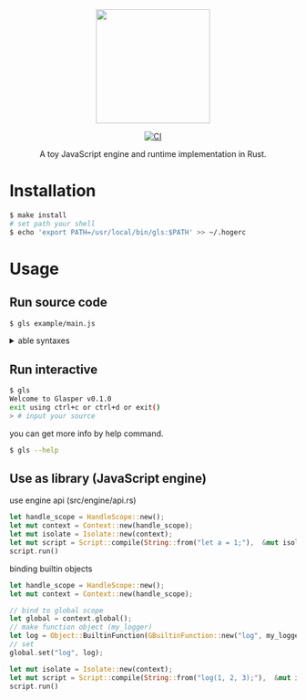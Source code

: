 <div align="center">
  <img src="https://user-images.githubusercontent.com/71201308/191884187-75417bf0-8d23-4d89-8f8a-ba0d1d5e4ab9.png" width="200">

[![CI](https://github.com/Ubugeeei/Glasper/actions/workflows/rust.yml/badge.svg)](https://github.com/Ubugeeei/Glasper/actions/workflows/rust.yml)

A toy JavaScript engine and runtime implementation in Rust.

</div>

# Installation

```sh
$ make install
# set path your shell
$ echo 'export PATH=/usr/local/bin/gls:$PATH' >> ~/.hogerc
```

# Usage

## Run source code

```sh
$ gls example/main.js
```

<details>
<summary>able syntaxes</summary>

```js
/**
 *
 * std out
 *
 */
{
	console_log("Hello World!");
}

/**
 *
 * primitive types
 *
 */
{
	console_log("true:", true);
	console_log("false:", false);
	console_log("1:", 1);
	console_log("0x1111:", 0x1111);
	console_log("0o1111:", 0o1111);
	console_log("0b1111:", 0b1111);
	console_log("1.1:", 1.1);
	console_log("1.1e3:", 1.1e3);
	console_log("1.1e-3:", 1.1e-3);
	console_log("hello string");
	console_log("undefined:", undefined);
	console_log("null:", null); // (Object)
}

/**
 *
 * variables
 *
 */
{
	{
		// var
		a = 1;
		console_log("variables a:", a);
		a = 5;
		console_log("variables assigned a:", a);
	}

	{
		let b = 2;
		console_log("variables b:", b);
		b = 6;
		console_log("variables assigned b:", b);
		let b = 7;
		console_log("variables re declared b:", b);
	}

	{
		const c = 3;
		console_log("variables c:", c);
		// c = 7; // error
		// const c = 7; // error
	}
}

/**
 *
 * scope
 *
 */
{
	let v = 1;
	let global = 100;
	{
		let v = 2;
		console_log("child scope v:", v);
		console_log("global in child:", global);
	}
	console_log("parent scoped v:", v);
}

/**
 *
 * operators
 *
 */
{
	console_log("2 + 2:", 2 + 2);
	console_log("2 - 2:", 2 - 2);
	console_log("2 * 2:", 2 * 2);
	console_log("2 / 2:", 2 / 2);
	console_log("2 % 2:", 2 % 2);
	console_log("2 ** 2:", 2 ** 2);
	console_log("2 << 2:", 2 << 2);
	console_log("2 >> 2:", 2 >> 2);
	console_log("2 & 2:", 2 & 2);
	console_log("2 | 2:", 2 | 2);
	console_log("2 ^ 2:", 2 ^ 2);
	console_log("~-1:", ~-1);
	console_log("2 && 2:", 2 && 2);
	console_log("2 || 2:", 2 || 2);
	console_log("2 ?? 2:", 2 ?? 2);
	console_log("2 == 2:", 2 == 2);
	console_log("2 != 2:", 2 != 2);
	console_log("2 === 2:", 2 === 2);
	console_log("2 !== 2:", 2 !== 2);
	console_log("2 > 2:", 2 > 2);
	console_log("2 < 2:", 2 < 2);
	console_log("2 + 2 * 2:", 2 + 2 * 2);
}

/**
 *
 * if statement branch
 *
 */
{
	let num = 2;
	if (num % 2 == 0) {
		console_log("even!");
	} else {
		console_log("odd!");
	}
}

/**
 *
 * function
 *
 */
{
	const add = function (a, b) {
		return a + b;
	};

	console_log("add(1, 2):", add(1, 2));
}

/**
 *
 * recursive function
 *
 */
{
	const factorial = function (num) {
		if (num == 0) {
			return 1;
		} else {
			return num * factorial(num - 1);
		}
	};
	console_log("factorial(5):", factorial(5));
}

/**
 *
 * fizzBuzz example
 *
 */
{
	const fizzBuzz = function (num) {
		// comment out
		if (!num) return 0;

		if (num % 15 == 0) {
			console_log("FizzBuzz");
		} else if (num % 5 == 0) {
			console_log("Buzz");
		} else if (num % 3 == 0) {
			console_log("Fizz");
		} else {
			console_log(num);
		}

		fizzBuzz(num - 1);
	};
	console_log("=== fizzBuzz(20) start ===");
	fizzBuzz(20);
	console_log("=== fizzBuzz(20) end ===");
}
```

</details>

## Run interactive

```sh
$ gls
Welcome to Glasper v0.1.0
exit using ctrl+c or ctrl+d or exit()
> # input your source
```

you can get more info by help command.

```sh
$ gls --help
```

## Use as library (JavaScript engine)

use engine api (src/engine/api.rs)

```rs
let handle_scope = HandleScope::new();
let mut context = Context::new(handle_scope);
let mut isolate = Isolate::new(context);
let mut script = Script::compile(String::from("let a = 1;"),  &mut isolate.context);
script.run()
```

binding builtin objects

```rs
let handle_scope = HandleScope::new();
let mut context = Context::new(handle_scope);

// bind to global scope
let global = context.global();
// make function object (my_logger)
let log = Object::BuiltinFunction(GBuiltinFunction::new("log", my_logger));
// set
global.set("log", log);

let mut isolate = Isolate::new(context);
let mut script = Script::compile(String::from("log(1, 2, 3);"),  &mut isolate.context);
script.run()
```
